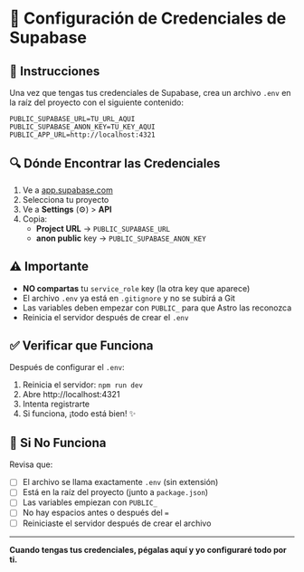 # 🔑 Configuración de Credenciales de Supabase

## 📝 Instrucciones

Una vez que tengas tus credenciales de Supabase, crea un archivo `.env` en la raíz del proyecto con el siguiente contenido:

```env
PUBLIC_SUPABASE_URL=TU_URL_AQUI
PUBLIC_SUPABASE_ANON_KEY=TU_KEY_AQUI
PUBLIC_APP_URL=http://localhost:4321
```

## 🔍 Dónde Encontrar las Credenciales

1. Ve a [app.supabase.com](https://app.supabase.com)
2. Selecciona tu proyecto
3. Ve a **Settings** (⚙️) > **API**
4. Copia:
   - **Project URL** → `PUBLIC_SUPABASE_URL`
   - **anon public** key → `PUBLIC_SUPABASE_ANON_KEY`

## ⚠️ Importante

- **NO compartas** tu `service_role` key (la otra key que aparece)
- El archivo `.env` ya está en `.gitignore` y no se subirá a Git
- Las variables deben empezar con `PUBLIC_` para que Astro las reconozca
- Reinicia el servidor después de crear el `.env`

## ✅ Verificar que Funciona

Después de configurar el `.env`:

1. Reinicia el servidor: `npm run dev`
2. Abre http://localhost:4321
3. Intenta registrarte
4. Si funciona, ¡todo está bien! ✨

## 🐛 Si No Funciona

Revisa que:
- [ ] El archivo se llama exactamente `.env` (sin extensión)
- [ ] Está en la raíz del proyecto (junto a `package.json`)
- [ ] Las variables empiezan con `PUBLIC_`
- [ ] No hay espacios antes o después del `=`
- [ ] Reiniciaste el servidor después de crear el archivo

---

**Cuando tengas tus credenciales, pégalas aquí y yo configuraré todo por ti.**
